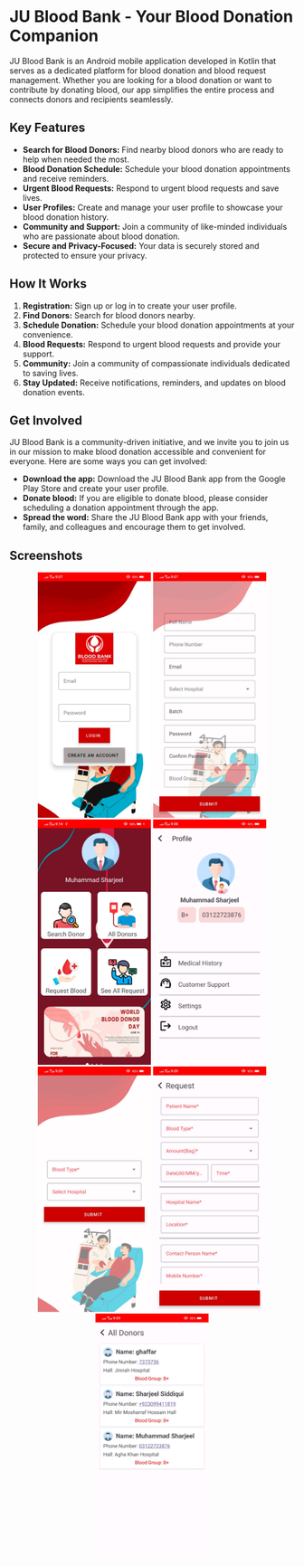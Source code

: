# JU Blood Bank - Your Blood Donation Companion

JU Blood Bank is an Android mobile application developed in Kotlin that serves as a dedicated platform for blood donation and blood request management. Whether you are looking for a blood donation or want to contribute by donating blood, our app simplifies the entire process and connects donors and recipients seamlessly.

## Key Features

- **Search for Blood Donors:** Find nearby blood donors who are ready to help when needed the most.
- **Blood Donation Schedule:** Schedule your blood donation appointments and receive reminders.
- **Urgent Blood Requests:** Respond to urgent blood requests and save lives.
- **User Profiles:** Create and manage your user profile to showcase your blood donation history.
- **Community and Support:** Join a community of like-minded individuals who are passionate about blood donation.
- **Secure and Privacy-Focused:** Your data is securely stored and protected to ensure your privacy.

## How It Works

1. **Registration:** Sign up or log in to create your user profile.
2. **Find Donors:** Search for blood donors nearby.
3. **Schedule Donation:** Schedule your blood donation appointments at your convenience.
4. **Blood Requests:** Respond to urgent blood requests and provide your support.
5. **Community:** Join a community of compassionate individuals dedicated to saving lives.
6. **Stay Updated:** Receive notifications, reminders, and updates on blood donation events.

## Get Involved

JU Blood Bank is a community-driven initiative, and we invite you to join us in our mission to make blood donation accessible and convenient for everyone. Here are some ways you can get involved:

- **Download the app:** Download the JU Blood Bank app from the Google Play Store and create your user profile.
- **Donate blood:** If you are eligible to donate blood, please consider scheduling a donation appointment through the app.
- **Spread the word:** Share the JU Blood Bank app with your friends, family, and colleagues and encourage them to get involved.

## Screenshots

<p align="center">
    <img src="https://github.com/sharjeel-siddiqui12/blood-bank-app-using-kotlin-and-firebase/blob/master/images/login.jpg" alt="Image 3" width="200">

   <img src="https://github.com/sharjeel-siddiqui12/blood-bank-app-using-kotlin-and-firebase/blob/master/images/signup.jpg" alt="Image 2" width="200">

  <img src="https://github.com/sharjeel-siddiqui12/blood-bank-app-using-kotlin-and-firebase/blob/master/images/home.jpg" alt="Image 1" width="200">

  <img src="https://github.com/sharjeel-siddiqui12/blood-bank-app-using-kotlin-and-firebase/blob/master/images/profile.jpg" alt="Image 3" width="200">

   <img src="https://github.com/sharjeel-siddiqui12/blood-bank-app-using-kotlin-and-firebase/blob/master/images/searchDonor.jpg" alt="Image 3" width="200">

   <img src="https://github.com/sharjeel-siddiqui12/blood-bank-app-using-kotlin-and-firebase/blob/master/images/requestBlood.jpg" alt="Image 3" width="200">

   <img src="https://github.com/sharjeel-siddiqui12/blood-bank-app-using-kotlin-and-firebase/blob/master/images/allDonors.jpg" alt="Image 3" width="200">



</p>

